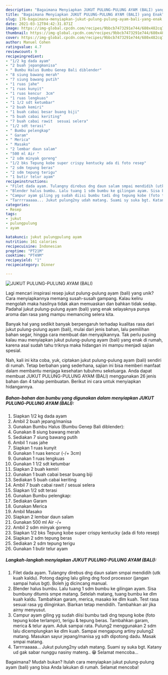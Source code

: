 ```yaml
---
description: "Bagaimana Menyiapkan JUKUT PULUNG-PULUNG AYAM (BALI) yang Enak"
title: "Bagaimana Menyiapkan JUKUT PULUNG-PULUNG AYAM (BALI) yang Enak"
slug: 176-bagaimana-menyiapkan-jukut-pulung-pulung-ayam-bali-yang-enak
date: 2021-03-12T04:42:31.871Z
image: https://img-global.cpcdn.com/recipes/9bbcb7473291e744/680x482cq70/jukut-pulung-pulung-ayam-bali-foto-resep-utama.jpg
thumbnail: https://img-global.cpcdn.com/recipes/9bbcb7473291e744/680x482cq70/jukut-pulung-pulung-ayam-bali-foto-resep-utama.jpg
cover: https://img-global.cpcdn.com/recipes/9bbcb7473291e744/680x482cq70/jukut-pulung-pulung-ayam-bali-foto-resep-utama.jpg
author: Manuel Cohen
ratingvalue: 4.7
reviewcount: 9
recipeingredient:
- "1/2 kg dada ayam"
- "2 buah jepangmanisa"
- " Bumbu Halus Bumbu Genep Bali diblender"
- "8 siung bawang merah"
- "7 siung bawang putih"
- "1 ruas jahe"
- "1 ruas kunyit"
- "1 ruas kencur  3cm"
- "1 ruas lengkuas"
- "1 1/2 sdt ketumbar"
- "2 buah kemiri"
- "1 buah cabai besar buang biji"
- "5 buah cabai keriting"
- "7 buah cabai rawit  sesuai selera"
- "1/2 sdt terasi"
- " Bumbu pelengkap"
- " Garam"
- " Merica"
- " Masako"
- "2 lembar daun salam"
- "500 ml Air "
- "2 sdm minyak goreng"
- "1/2 bks Tepung kobe super crispy kentucky ada di foto resep"
- "2 sdm tepung beras"
- "2 sdm tepung terigu"
- "1 butir telur ayam"
recipeinstructions:
- "Filet dada ayam. Tulangny direbus dng daun salam smpai mendidih (utk kuah kaldu). Potong daging lalu giling dng food processor (jangan sampai halus bgt). Boleh jg dicincang manual."
- "Blender halus bumbu. Lalu tuang 1 sdm bumbu ke gilingan ayam. Sisa bumbuny ditumis smpe matang. Setelah matang, tuang bumbu ke dlm kuah kaldu. Tambahkan garam, merica, masako ke dlm kuah. Test rasa sesuai rasa yg diinginkan. Biarkan tetap mendidih. Tambahkan air jika airny menyusut."
- "Campur ayam giling yg sudah diisi bumbu tadi dng tepung kobe (foto tepung kobe terlampir), terigu &amp; tepung beras. Tambahkan garam, merica &amp; telur ayam. Aduk sampai rata. Pulung2 menggunakan 2 sdm lalu dicemplungkan ke dlm kuah. Sampai mengapung artiny pulung2 matang. Masukan sayur jepang/manisa yg sdh dipotong dadu. Masak smpai matang."
- "Tarrrraaaaa... Jukut pulung2ny udah matang. Suami sy suka bgt. Katany ud gak sabar nunggu nasiny mateng.. 😁 Selamat mencoba..."
categories:
- Resep
tags:
- jukut
- pulungpulung
- ayam

katakunci: jukut pulungpulung ayam 
nutrition: 161 calories
recipecuisine: Indonesian
preptime: "PT21M"
cooktime: "PT49M"
recipeyield: "1"
recipecategory: Dinner

---
```



![JUKUT PULUNG-PULUNG AYAM (BALI)](https://img-global.cpcdn.com/recipes/9bbcb7473291e744/680x482cq70/jukut-pulung-pulung-ayam-bali-foto-resep-utama.jpg)

Lagi mencari inspirasi resep jukut pulung-pulung ayam (bali) yang unik? Cara menyiapkannya memang susah-susah gampang. Kalau keliru mengolah maka hasilnya tidak akan memuaskan dan bahkan tidak sedap. Padahal jukut pulung-pulung ayam (bali) yang enak selayaknya punya aroma dan rasa yang mampu memancing selera kita.

Banyak hal yang sedikit banyak berpengaruh terhadap kualitas rasa dari jukut pulung-pulung ayam (bali), mulai dari jenis bahan, lalu pemilihan bahan segar, hingga cara membuat dan menyajikannya. Tak perlu pusing kalau mau menyiapkan jukut pulung-pulung ayam (bali) yang enak di rumah, karena asal sudah tahu triknya maka hidangan ini mampu menjadi sajian spesial.




Nah, kali ini kita coba, yuk, ciptakan jukut pulung-pulung ayam (bali) sendiri di rumah. Tetap berbahan yang sederhana, sajian ini bisa memberi manfaat dalam membantu menjaga kesehatan tubuhmu sekeluarga. Anda dapat membuat JUKUT PULUNG-PULUNG AYAM (BALI) menggunakan 26 jenis bahan dan 4 tahap pembuatan. Berikut ini cara untuk menyiapkan hidangannya.

<!--inarticleads1-->

##### Bahan-bahan dan bumbu yang digunakan dalam menyiapkan JUKUT PULUNG-PULUNG AYAM (BALI):

1. Siapkan 1/2 kg dada ayam
1. Ambil 2 buah jepang/manisa
1. Gunakan  Bumbu Halus (Bumbu Genep Bali diblender):
1. Gunakan 8 siung bawang merah
1. Sediakan 7 siung bawang putih
1. Ambil 1 ruas jahe
1. Siapkan 1 ruas kunyit
1. Gunakan 1 ruas kencur (-/+ 3cm)
1. Gunakan 1 ruas lengkuas
1. Gunakan 1 1/2 sdt ketumbar
1. Siapkan 2 buah kemiri
1. Gunakan 1 buah cabai besar buang biji
1. Sediakan 5 buah cabai keriting
1. Ambil 7 buah cabai rawit / sesuai selera
1. Siapkan 1/2 sdt terasi
1. Gunakan  Bumbu pelengkap:
1. Sediakan  Garam
1. Gunakan  Merica
1. Ambil  Masako
1. Siapkan 2 lembar daun salam
1. Gunakan 500 ml Air -/+
1. Ambil 2 sdm minyak goreng
1. Siapkan 1/2 bks Tepung kobe super crispy kentucky (ada di foto resep)
1. Siapkan 2 sdm tepung beras
1. Sediakan 2 sdm tepung terigu
1. Gunakan 1 butir telur ayam




<!--inarticleads2-->

##### Langkah-langkah menyiapkan JUKUT PULUNG-PULUNG AYAM (BALI):

1. Filet dada ayam. Tulangny direbus dng daun salam smpai mendidih (utk kuah kaldu). Potong daging lalu giling dng food processor (jangan sampai halus bgt). Boleh jg dicincang manual.
1. Blender halus bumbu. Lalu tuang 1 sdm bumbu ke gilingan ayam. Sisa bumbuny ditumis smpe matang. Setelah matang, tuang bumbu ke dlm kuah kaldu. Tambahkan garam, merica, masako ke dlm kuah. Test rasa sesuai rasa yg diinginkan. Biarkan tetap mendidih. Tambahkan air jika airny menyusut.
1. Campur ayam giling yg sudah diisi bumbu tadi dng tepung kobe (foto tepung kobe terlampir), terigu &amp; tepung beras. Tambahkan garam, merica &amp; telur ayam. Aduk sampai rata. Pulung2 menggunakan 2 sdm lalu dicemplungkan ke dlm kuah. Sampai mengapung artiny pulung2 matang. Masukan sayur jepang/manisa yg sdh dipotong dadu. Masak smpai matang.
1. Tarrrraaaaa... Jukut pulung2ny udah matang. Suami sy suka bgt. Katany ud gak sabar nunggu nasiny mateng.. 😁 Selamat mencoba...




Bagaimana? Mudah bukan? Itulah cara menyiapkan jukut pulung-pulung ayam (bali) yang bisa Anda lakukan di rumah. Selamat mencoba!

